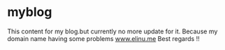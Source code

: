 # myblog
This content for my blog.but currently no more update for it.
Because my domain name having some problems
www.elinu.me
 Best regards !!
